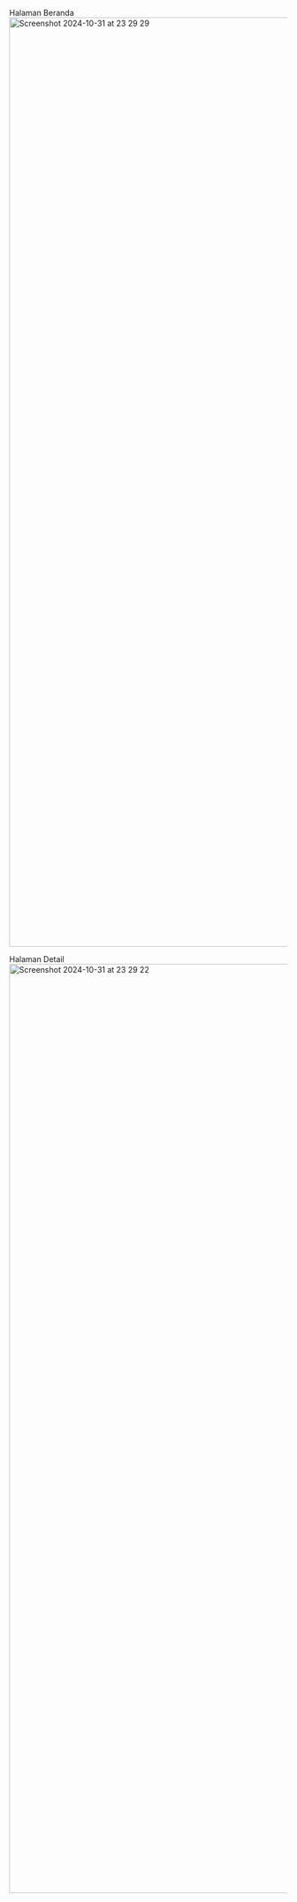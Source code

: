 Halaman Beranda
<img width="1680" alt="Screenshot 2024-10-31 at 23 29 29" src="https://github.com/user-attachments/assets/26d52fce-9024-443e-946a-626039cc24ea">


Halaman Detail
<img width="1680" alt="Screenshot 2024-10-31 at 23 29 22" src="https://github.com/user-attachments/assets/cfed9b6f-454a-452b-95b7-8988e8975268">
